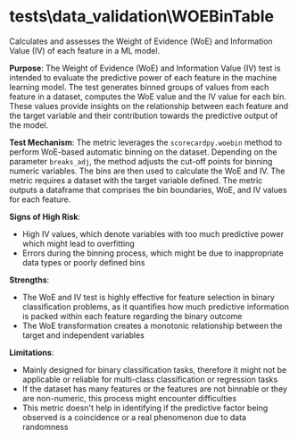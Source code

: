 # tests\data_validation\WOEBinTable

Calculates and assesses the Weight of Evidence (WoE) and Information Value (IV) of each feature in a ML model.

**Purpose**: The Weight of Evidence (WoE) and Information Value (IV) test is intended to evaluate the predictive
power of each feature in the machine learning model. The test generates binned groups of values from each feature
in a dataset, computes the WoE value and the IV value for each bin. These values provide insights on the
relationship between each feature and the target variable and their contribution towards the predictive output of
the model.

**Test Mechanism**: The metric leverages the `scorecardpy.woebin` method to perform WoE-based automatic binning on
the dataset. Depending on the parameter `breaks_adj`, the method adjusts the cut-off points for binning numeric
variables. The bins are then used to calculate the WoE and IV. The metric requires a dataset with the target
variable defined. The metric outputs a dataframe that comprises the bin boundaries, WoE, and IV values for each
feature.

**Signs of High Risk**:
- High IV values, which denote variables with too much predictive power which might lead to overfitting
- Errors during the binning process, which might be due to inappropriate data types or poorly defined bins

**Strengths**:
- The WoE and IV test is highly effective for feature selection in binary classification problems, as it quantifies
how much predictive information is packed within each feature regarding the binary outcome
- The WoE transformation creates a monotonic relationship between the target and independent variables

**Limitations**:
- Mainly designed for binary classification tasks, therefore it might not be applicable or reliable for multi-class
classification or regression tasks
- If the dataset has many features or the features are not binnable or they are non-numeric, this process might
encounter difficulties
- This metric doesn't help in identifying if the predictive factor being observed is a coincidence or a real
phenomenon due to data randomness
